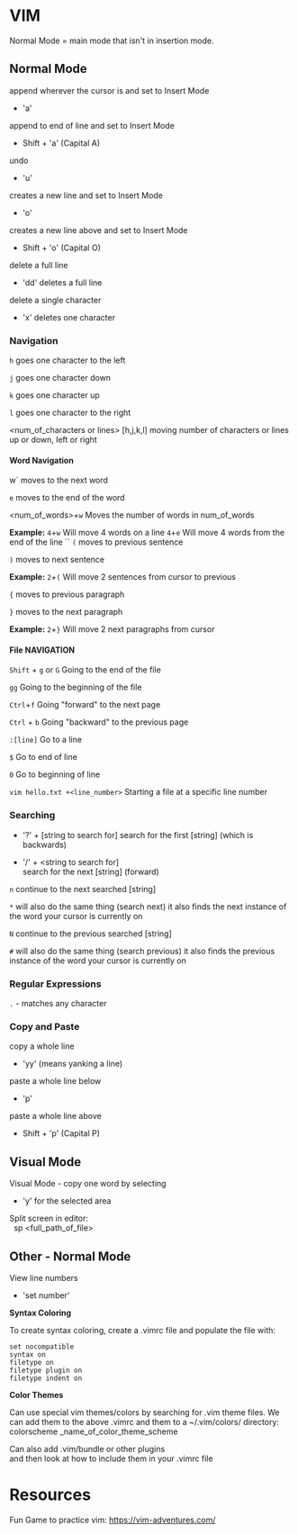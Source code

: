 # VIM

Normal Mode = main mode that isn't in insertion mode.

## Normal Mode

append wherever the cursor is and set to Insert Mode  

- 'a'  

append to end of line and set to Insert Mode  

- Shift + 'a' (Capital A)  

undo  

- 'u'  

creates a new line and set to Insert Mode  

- 'o'  

creates a new line above and set to Insert Mode  

- Shift + 'o' (Capital O)  

delete a full line 

- 'dd' deletes a full line  

delete a single character

- 'x' deletes one character  

### Navigation

`h`
goes one character to the left

`j`
goes one character down

`k`
goes one character up

`l`
goes one character to the right

<num_of_characters or lines> [h,j,k,l] 
moving number of characters or lines up or down, left or right

#### Word Navigation

w` 
moves to the next word

`e` 
moves to the end of the word

<num_of_words>+`w`
Moves the number of words in num_of_words

**Example:**
`4`+`w`
Will move 4 words on a line
`4`+`e`
Will move 4 words from the end of the line
``
`(` 
moves to previous sentence

`)`
moves to next sentence

**Example:**
`2`+`(` 
Will move 2 sentences from cursor to previous

`{`
moves to previous paragraph

`}` moves to the next paragraph 

**Example:**
`2`+`}`
Will move 2 next paragraphs from cursor

#### File NAVIGATION

`Shift` + `g` or `G`
Going to the end of the file

`gg`
Going to the beginning of the file

`Ctrl`+`f`
Going "forward" to the next page

`Ctrl` + `b`
Going "backward" to the previous page

`:[line]`
Go to a line

`$`
Go to end of line

`0`
Go to beginning of line

`vim hello.txt +<line_number>`
Starting a file at a specific line number

### Searching

- '?' + [string to search for]
search for the first [string] (which is backwards)  

- '/' + <string to search for]  
search for the next [string] (forward)  


`n`
continue to the next searched [string]

`*`
will also do the same thing (search next)
it also finds the next instance of the word your cursor is currently on

`N`
continue to the previous searched [string]

`#` will also do the same thing (search previous)
it also finds the previous instance of the word your cursor is currently on

### Regular Expressions
`.` - matches any character

### Copy and Paste

copy a whole line  

- 'yy' (means yanking a line)  

paste a whole line below  

- 'p'  

paste a whole line above  

- Shift + 'p' (Capital P)  

## Visual Mode

Visual Mode - copy one word by selecting  

- 'y' for the selected area  

Split screen in editor:  
  sp <full_path_of_file>  

## Other - Normal Mode

View line numbers

- 'set number'

**Syntax Coloring**

To create syntax coloring, create a .vimrc file and populate the file with:  

```
set nocompatible  
syntax on  
filetype on  
filetype plugin on  
filetype indent on  
```

**Color Themes**

  Can use special vim themes/colors by searching for .vim theme files. We can add them to the above .vimrc and them to a ~/.vim/colors/ directory:  
colorscheme _name_of_color_theme_scheme  

Can also add .vim/bundle or other plugins  
and then look at how to include them in your .vimrc file

# Resources

Fun Game to practice vim:
  https://vim-adventures.com/

